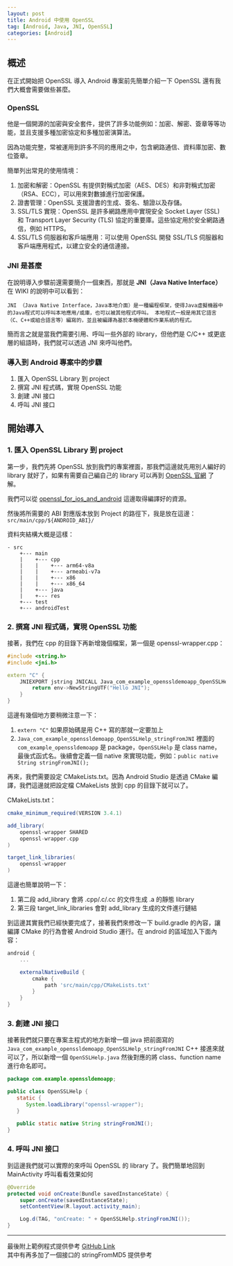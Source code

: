 ```yaml
---
layout: post
title: Android 中使用 OpenSSL
tag: [Android, Java, JNI, OpenSSL]
categories: [Android]
---
```


## 概述
在正式開始把 OpenSSL 導入 Android 專案前先簡單介紹一下 OpenSSL 還有我們大概會需要做些甚麼。

### OpenSSL
他是一個開源的加密與安全套件，提供了許多功能例如：加密、解密、簽章等等功能，並且支援多種加密協定和多種加密演算法。

因為功能完整，常被運用到許多不同的應用之中，包含網路通信、資料庫加密、數位簽章。

簡單列出常見的使用情境：
1. 加密和解密：OpenSSL 有提供對稱式加密（AES、DES）和非對稱式加密（RSA、ECC），可以用來對數據進行加密保護。
2. 證書管理：OpenSSL 支援證書的生成、簽名、驗證以及存儲。
3. SSL/TLS 實現：OpenSSL 是許多網路應用中實現安全 Socket Layer (SSL) 和 Transport Layer Security (TLS) 協定的重要庫。這些協定用於安全網路通信，例如 HTTPS。
4. SSL/TLS 伺服器和客戶端應用：可以使用 OpenSSL 開發 SSL/TLS 伺服器和客戶端應用程式，以建立安全的通信連接。

### JNI 是甚麼
在說明導入步驟前還需要簡介一個東西，那就是 **JNI（Java Native Interface）**
在 WIKI 的說明中可以看到：
```
JNI （Java Native Interface，Java本地介面）是一種編程框架，使得Java虛擬機器中的Java程式可以呼叫本地應用/或庫，也可以被其他程式呼叫。 本地程式一般是用其它語言（C、C++或組合語言等）編寫的，並且被編譯為基於本機硬體和作業系統的程式。
```
簡而言之就是當我們需要引用、呼叫一些外部的 library，但他們是 C/C++ 或更底層的組語時，我們就可以透過 JNI 來呼叫他們。

### 導入到 Android 專案中的步驟
1. 匯入 OpenSSL Library 到 project
2. 撰寫 JNI 程式碼，實現 OpenSSL 功能
3. 創建 JNI 接口
4. 呼叫 JNI 接口

## 開始導入
### 1. 匯入 OpenSSL Library 到 project
第一步，我們先將 OpenSSL 放到我們的專案裡面，那我們這邊就先用別人編好的 library 就好了，如果有需要自己編自己的 library 可以再到 [OpenSSL 官網](https://www.openssl.org/) 了解。

我們可以從 [openssl_for_ios_and_android](https://github.com/leenjewel/openssl_for_ios_and_android) 這邊取得編譯好的資源。

然後將所需要的 ABI 對應版本放到 Project 的路徑下，我是放在這邊：
`src/main/cpp/${ANDROID_ABI}/`

資料夾結構大概是這樣：
```
- src
    +--- main
    |    +--- cpp
    |    |    +--- arm64-v8a
    |    |    +--- armeabi-v7a
    |    |    +--- x86
    |    |    +--- x86_64
    |    +--- java
    |    +--- res
    +--- test
    +--- androidTest
```

### 2. 撰寫 JNI 程式碼，實現 OpenSSL 功能
接著，我們在 cpp 的目錄下再新增幾個檔案，第一個是 openssl-wrapper.cpp：

``` cpp
#include <string.h>
#include <jni.h>

extern "C" {
    JNIEXPORT jstring JNICALL Java_com_example_openssldemoapp_OpenSSLHelp_stringFromJNI(JNIEnv *env, jclass clazz) {
        return env->NewStringUTF("Hello JNI");
    }
}
```

這邊有幾個地方要稍微注意一下：
1. `extern "C"` 如果原始碼是用 C++ 寫的那就一定要加上
2. `Java_com_example_openssldemoapp_OpenSSLHelp_stringFromJNI` 裡面的 `com_example_openssldemoapp` 是 package，`OpenSSLHelp` 是 class name，最後式函式名。後續會定義一個 native 來實現功能，例如：`public native String stringFromJNI();`

再來，我們需要設定 CMakeLists.txt。因為 Android Studio 是透過 CMake 編譯，我們這邊就把設定檔 CMakeLists 放到 cpp 的目錄下就可以了。

CMakeLists.txt：
``` gradle
cmake_minimum_required(VERSION 3.4.1)

add_library(
    openssl-wrapper SHARED
    openssl-wrapper.cpp
)

target_link_libraries(
    openssl-wrapper
)
```

這邊也簡單說明一下：
1. 第二段 add_library 會將 .cpp/.c/.cc 的文件生成 .a 的靜態 library
2. 第三段 target_link_libraries 會對 add_library 生成的文件進行鏈結

到這邊其實我們已經快要完成了，接著我們來修改一下 build.gradle 的內容，讓編譯 CMake 的行為會被 Android Studio 運行。在 android 的區域加入下面內容：

``` gradle
android {
    ...

    externalNativeBuild {
        cmake {
            path 'src/main/cpp/CMakeLists.txt'
        }
    }
}
```

### 3. 創建 JNI 接口
接著我們就只要在專案主程式的地方新增一個 java 把前面寫的 `Java_com_example_openssldemoapp_OpenSSLHelp_stringFromJNI` C++ 接進來就可以了，所以新增一個 `OpenSSLHelp.java` 然後對應的將 class、function name 進行命名即可。

``` java
package com.example.openssldemoapp;

public class OpenSSLHelp {
   static {
      System.loadLibrary("openssl-wrapper");
   }

   public static native String stringFromJNI();
}
```

### 4. 呼叫 JNI 接口
到這邊我們就可以實際的來呼叫 OpenSSL 的 library 了。我們簡單地回到 MainActivity 呼叫看看效果如何

``` java
@Override
protected void onCreate(Bundle savedInstanceState) {
    super.onCreate(savedInstanceState);
    setContentView(R.layout.activity_main);

    Log.d(TAG, "onCreate: " + OpenSSLHelp.stringFromJNI());
}
```

---

最後附上範例程式提供參考 [GitHub Link](https://gabriel0952.github.io/gabriel.github.io/) \
其中有再多加了一個接口的 stringFromMD5 提供參考

